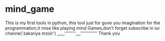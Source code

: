 # mind_game
This is my first tools in python, this tool just for guve you imagination for the programmation,it mise like playing mind Games,don't forget subscribe in iur channe('zakariya mzoir') ,,,,,,''''''''',,,,''''''''''''' Thank you 
